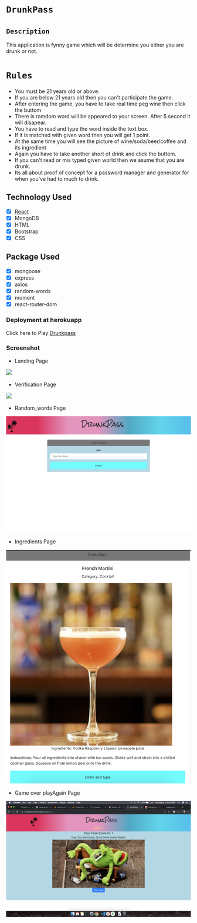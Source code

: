  #  `DrunkPass` 
 
 ## `Description` <br/>
 
This application is fynny game which will be determine you either you are drunk or not.

# `Rules` <br/>

- You must be 21 years old or above.
- If you are below 21 years old then you can't participate the game.
- After entering the game, you have to take real time peg wine then click the buttom
- There is ramdom word will be appeared to your screen. After 5 second it will disapear.
- You have to read and type the word inside the text box.
- If it is matched with given word then you will get 1 point.
- At the same time you will see the picture of wine/soda/beer/coffee and its ingredient
- Again you have to take another short of drink and click the buttom.
- If you can't read or mis typed given world then we asume that you are drunk.
- Its all about proof of concept for a password manager and generator for when you've had to much to drink.

## Technology Used <br/>

- [x] [React](https://facebook.github.io/create-react-app/docs/getting-started)
- [x] MongoDB
- [x] HTML
- [x] Bootstrap
- [x] CSS

## Package Used <br/>

- [x] mongoose
- [x] express
- [x] axios
- [x] random-words
- [x] moment
- [x] react-router-dom

### Deployment at herokuapp <br/>

Click here to Play [Drunkpass](https://drunkpass.herokuapp.com/)

### Screenshot

- Landing Page

![](client/public/images/Landing.png)

- Verification Page

![](client/public/images/Verification.png)

- Random_words Page 

![](client/public/images/random_word.png)

- Ingredients Page

![](client/public/images/ingredients.png)


- Game over playAgain Page

![](client/public/images/playAgain.png)



